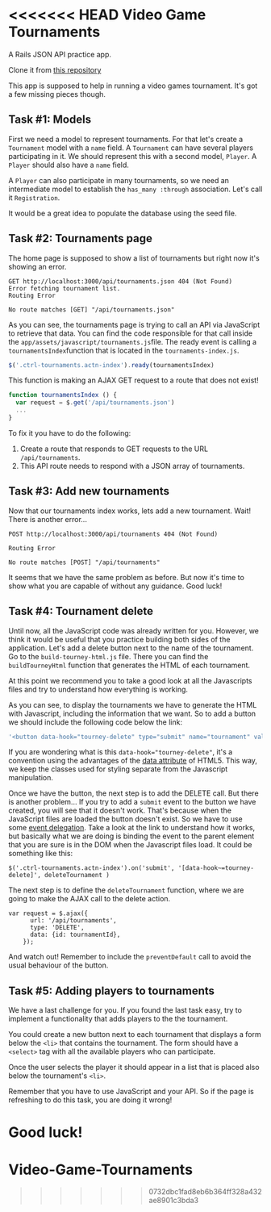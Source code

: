 <<<<<<< HEAD
Video Game Tournaments
======================

A Rails JSON API practice app.

Clone it from [this repository](https://github.com/khalifenizar/video-games)

This app is supposed to help in running a video games tournament.
It's got a few missing pieces though.


Task #1: Models
---------------

First we need a model to represent tournaments.
For that let's create a `Tournament` model with a `name` field.
A `Tournament` can have several players participating in it.
We should represent this with a second model, `Player`.
A `Player` should also have a `name` field.

A `Player` can also participate in many tournaments,
so we need an intermediate model to establish the
`has_many :through` association.
Let's call it `Registration`.

It would be a great idea to populate the database
using the seed file.


Task #2: Tournaments page
-------------------------

The home page is supposed to show a list of tournaments
but right now it's showing an error.

```
GET http://localhost:3000/api/tournaments.json 404 (Not Found)
Error fetching tournament list.
Routing Error

No route matches [GET] "/api/tournaments.json"

```

As you can see, the tournaments page is trying to call an API via JavaScript
to retrieve that data. You can find the code responsible for that call
inside the `app/assets/javascript/tournaments.js`file.
The ready event is calling a `tournamentsIndex`function that is located in
the `tournaments-index.js`.

``` javascript
$('.ctrl-tournaments.actn-index').ready(tournamentsIndex)
```

This function is making an AJAX GET request to
a route that does not exist!

``` javascript
function tournamentsIndex () {
  var request = $.get('/api/tournaments.json')
  ...
}
```

To fix it you have to do the following:

1. Create a route that responds to GET requests to the URL `/api/tournaments`.
2. This API route needs to respond with a JSON array of tournaments.


Task #3: Add new tournaments
----------------------------

Now that our tournaments index works, lets add a new tournament.
Wait! There is another error...

```
POST http://localhost:3000/api/tournaments 404 (Not Found)

Routing Error

No route matches [POST] "/api/tournaments"
```

It seems that we have the same problem as before.
But now it's time to show what you are capable of
without any guidance. Good luck!


Task #4: Tournament delete
--------------------------

Until now, all the JavaScript code was already written for you.
However, we think it would be useful that you
practice building both sides of the application.
Let's add a delete button next to the name of the tournament.
Go to the `build-tourney-html.js` file.
There you can find the `buildTourneyHtml` function
that generates the HTML of each tournament.

At this point we recommend you to take a good look
at all the Javascripts files and try to understand how everything is working.

As you can see, to display the tournaments
we have to generate the HTML with Javascript,
including the information that we want.
So to add a button we should include the following code below the link:

```javascript
'<button data-hook="tourney-delete" type="submit" name="tournament" value="'+  tournament.id + '">DELETE</button>\
```

If you are wondering what is this `data-hook="tourney-delete"`,
it's a convention using the advantages of the
[data attribute](https://developer.mozilla.org/en-US/docs/Web/Guide/HTML/Using_data_attributes)
of HTML5. This way, we keep the classes used for styling separate
from the Javascript manipulation.

Once we have the button, the next step is to add the DELETE call.
But there is another problem...
If you try to add a `submit` event to the button we have created,
you will see that it doesn't work.
That's because when the JavaScript files are loaded the button doesn't exist.
So we have to use some [event delegation](http://learn.jquery.com/events/event-delegation/).
Take a look at the link to understand how it works,
but basically what we are doing is binding the event to the parent element
that you are sure is in the DOM when the Javascript files load.
It could be something like this:

```
$('.ctrl-tournaments.actn-index').on('submit', '[data-hook~=tourney-delete]', deleteTournament )
```

The next step is to define the `deleteTournament` function, where we are going to make the AJAX call to the delete action.

```
var request = $.ajax({
      url: '/api/tournaments',
      type: 'DELETE',
      data: {id: tournamentId},
    });
```

And watch out!
Remember to include the `preventDefault` call
to avoid the usual behaviour of the button.


Task #5: Adding players to tournaments
--------------------------------------

We have a last challenge for you.
If you found the last task easy,
try to implement a functionality that adds players to the the tournament.

You could create a new button next to each tournament
that displays a form below the `<li>` that contains the tournament.
The form should have a `<select>` tag with all the available players
who can participate.

Once the user selects the player it should appear in a list
that is placed also below the tournament's `<li>`.

Remember that you have to use JavaScript and your API.
So if the page is refreshing to do this task, you are doing it wrong!

Good luck!
=======
# Video-Game-Tournaments
>>>>>>> 0732dbc1fad8eb6b364ff328a432ae8901c3bda3
